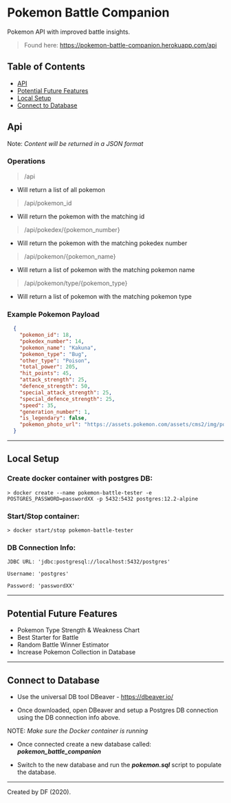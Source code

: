 # Pokemon Battle Companion

Pokemon API with improved battle insights.

> Found here: https://pokemon-battle-companion.herokuapp.com/api

## Table of Contents

+ [API](#api)
+ [Potential Future Features](#potential-future-features)
+ [Local Setup](#local-setup)
+ [Connect to Database](#connect-to-database)


## Api

Note: _Content will be returned in a JSON format_

### Operations

> /api

+ Will return a list of all pokemon


> /api/pokemon_id

+ Will return the pokemon with the matching id


> /api/pokedex/{pokemon_number}

+ Will return the pokemon with the matching pokedex number


> /api/pokemon/{pokemon_name}

+ Will return a list of pokemon with the matching pokemon name


> /api/pokemon/type/{pokemon_type}

+ Will return a list of pokemon with the matching pokemon type


### Example Pokemon Payload

```json
  {
    "pokemon_id": 18,
    "pokedex_number": 14,
    "pokemon_name": "Kakuna",
    "pokemon_type": "Bug",
    "other_type": "Poison",
    "total_power": 205,
    "hit_points": 45,
    "attack_strength": 25,
    "defence_strength": 50,
    "special_attack_strength": 25,
    "special_defence_strength": 25,
    "speed": 35,
    "generation_number": 1,
    "is_legendary": false,
    "pokemon_photo_url": "https://assets.pokemon.com/assets/cms2/img/pokedex/detail/014.png"
  }
```

---

## Local Setup


### Create docker container with postgres DB:

```
> docker create --name pokemon-battle-tester -e POSTGRES_PASSWORD=passwordXX -p 5432:5432 postgres:12.2-alpine 
```

### Start/Stop container:
```
> docker start/stop pokemon-battle-tester
```

### DB Connection Info:

```
JDBC URL: 'jdbc:postgresql://localhost:5432/postgres'

Username: 'postgres'

Password: 'passwordXX'
```

---

## Potential Future Features

- Pokemon Type Strength & Weakness Chart
- Best Starter for Battle
- Random Battle Winner Estimator
- Increase Pokemon Collection in Database

---

## Connect to Database


+ Use the universal DB tool DBeaver - https://dbeaver.io/

+ Once downloaded, open DBeaver and setup a Postgres DB connection using the DB connection info above.

NOTE: *Make sure the Docker container is running*

+ Once connected create a new database called: **_pokemon_battle_companion_**

+ Switch to the new database and run the **_pokemon.sql_** script to populate the database.

---
Created by DF (2020).

